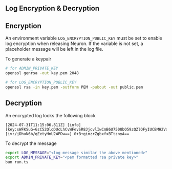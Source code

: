 ## Log Encryption & Decryption

## Encryption

An environment variable `LOG_ENCRYPTION_PUBLIC_KEY` must be set to enable log encryption when releasing Neuron. If the variable is not set, a placeholder message will be left in the log file.

To generate a keypair

```sh
# for ADMIN_PRIVATE_KEY
openssl genrsa -out key.pem 2048

# for LOG_ENCRYPTION_PUBLIC_KEY
openssl rsa -in key.pem -outform PEM -pubout -out public.pem
```

## Decryption

An encrypted log looks the following block

```
[2024-07-31T11:15:06.811Z] [info]  [key:sWFKSuG+GzC52QlqDUcLhCvWFevSR8JjcvlIwCmB6U750UbO59zQZlQFyIUCBMH2Vamdr/ScZaF00wObzyi2BERMkKCQ9XY1ELcQSvCaAjUy4251B4MIyrnYPu4Bf+bca5U/906ko37G6dZMDNCcm2J5pm3+0TvqwXFA+BDXsAeZ7YWXpNha+WTMbQJiGj+ltbjIlodXhtqGWBhkLHgeZtfpM/OQDclOUfSP4SDva1LUvjdkQjnmUB+5dLumEAQpm7u7mroXl5eMTpVhyVtULm+QkQ4aA/D9Q/Y1dGUxl8jU2zcgL1h8Uhrb9FMpCaLyu13gGZr42HlFVU4j/VzD/g==] [iv:/jDhuN6b/qEetyHnU2WPDw==] 0+B+gimzrZgbxfxBTtznyA==
```

To decrypt the message

```sh
export LOG_MESSAGE="<log message similar the above mentioned>"
export ADMIN_PRIVATE_KEY="<pem formatted rsa private key>"
bun run.ts
```

